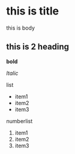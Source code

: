 # this is title 
this is body
## this is 2 heading
**bold**  

*Italic*


list
- item1
- item2 
- item3

numberlist
1. item1 
2. item2 
3. item3
